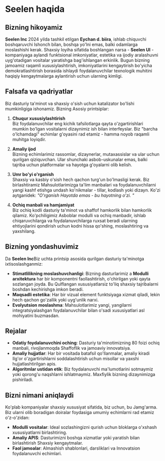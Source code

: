# Seelen haqida

## Bizning hikoyamiz

**Seelen Inc** 2024 yilda tashkil etilgan **Eychan d. biira**, ishlab chiquvchi
boshqaruvchi Ishonch bilan, boshqa yo'lni emas, balki odamlarga moslashishi
kerak. Shaxsiy loyiha sifatida boshlangan narsa - **Seelen UI** - kompaniyaga
aylandi funktsional imkoniyatlar, estetika va ijodiy aralashuvni uyg'otadigan
vositalar yaratishga bag'ishlangan erkinlik. Bugun bizning jamoamiz raqamli
xususiylashtirish, imkoniyatlarini kengaytirish bo'yicha demokratlashtirish
borasida ishlaydi foydalanuvchilar texnologik muhitini haqiqiy kengaytmalarga
aylantirish uchun ularning kimligi.

## Falsafa va qadriyatlar

Biz dasturiy ta'minot va shaxsiy o'sish uchun katalizator bo'lishi mumkinligiga
ishonamiz. Bizning Asosiy printsiplar:

1. **Chuqur xususiylashtirish**\
   Biz foydalanuvchilar eng kichik tafsilotlarga qayta o'zgartirishlari mumkin
   bo'lgan vositalarni dizaynimiz ish bilan interfeyslar. Biz "barcha
   o'lchamdagi" echimlar g'oyasini rad etamiz \- hamma noyob raqamli muhitga
   loyiqdir.

2. **Amaliy ijod**\
   Bizning echimlarimiz rassomlar, dizaynerlar, mutaxassislar va ular uchun
   qurilgan qiziquvchan. Ular shunchaki asbob-uskunalar emas, balki tajriba
   uchun platformalar va hayotga g'oyalarni olib kelish.

3. **Umr bo'yi o'rganish**\
   Shaxsiy va kasbiy o'sish hech qachon turg'un bo'lmasligi kerak. Biz
   birlashtiramiz Mahsulotlarimizga ta'lim manbalari va foydalanuvchilarni yangi
   kashf etishga undash ko'nikmalar - tillar, kodlash yoki dizayn. Ko'zi
   aytganidek: _"O'rganish Hayotda emas - bu hayotning o'zi. "_

4. **Ochiq manbali va hamjamiyat**\
   Biz ochiq kodli dasturiy ta'minot va shaffof hamkorlik bilan hamkorlik
   qilamiz. Ko'pchiligimiz Asboblar modulli va ochiq manbadir, ishlab
   chiqaruvchilarga va foydalanuvchilarga ruxsat beradi ularning ehtiyojlarini
   qondirish uchun kodni hissa qo'shing, moslashtiring va yaxshilang.

## Bizning yondashuvimiz

Da **Seelen Inc**Biz uchta printsip asosida qurilgan dasturiy ta'minotga
ixtisoslashganmiz:

- **Stimatlilikning moslashuvchanligi**: Bizning dasturlarimiz a **Modulli
  arxitektura** har bir komponentni faollashtirish, o'chirilgan yoki qayta
  sozlangan joyda. Bu Qulflangan xususiyatlarsiz to'liq shaxsiy tajribalarni
  boshdan kechirishga imkon beradi.
- **Maqsadli estetika**: Har bir vizual element funktsiyaga xizmat qiladi, lekin
  hech qachon go'zallik yoki uyg'unlik narxi.
- **Evolyutsion moslashma**: Mahsulotlarimiz yangi, yangilarni
  integratsiyalashgan foydalanuvchilar bilan o'sadi xususiyatlari asl mohiyatini
  buzmasdan.

## Rejalar

- **Odatiy foydalanuvchini oching**: Dasturiy ta'minotimizning 80 foizi ochiq
  manbali, rivojlanmoqda Shaffoflik va jamoaviy innovatsiya.
- **Amaliy hujjatlar**: Har bir vositada batafsil qo'llanmalar, amaliy kiradi
  Ilg'or o'zgartirishlarni soddalashtirish uchun misollar va yaxshi
  hujjatlashtirilgan apis.
- **Algoritmlar ustidan etik**: Biz foydalanuvchi ma'lumotlarini sotmaymiz yoki
  qorong'u naqshlarni ishlatmaymiz. Maxfiylik bizning dizaynimizga pishiriladi.

## Bizni nimani aniqlaydi

Ko'plab kompaniyalar shaxsiy xususiyat sifatida, biz uchun, bu Jamg'arma. Biz
ularni olib boradigan doiralar foydasiga umumiy echimlarni rad etamiz
o'z-o'zidan:

- **Modulli vositalar**: Ideal sozlashingizni qurish uchun bloklarga o'xshash
  xususiyatlarni birlashtiring.
- **Amaliy APIS**: Dasturimizni boshqa xizmatlar yoki yaratish bilan
  birlashtirish Shaxsiy kengaytmalar.
- **Faol jamoalar**: Almashish shablonlari, darsliklari va Innovatsion
  foydalanuvchi echimlari.

